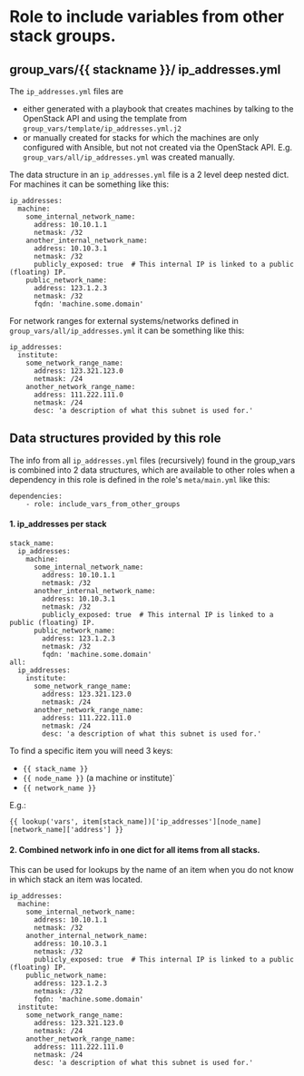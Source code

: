 # Role to include variables from other stack groups.

## group_vars/{{ stackname }}/ ip_addresses.yml

The `ip_addresses.yml` files are
 * either generated with a playbook that creates machines by talking to the OpenStack API
   and using the template from `group_vars/template/ip_addresses.yml.j2`
 * or manually created for stacks for which the machines are only configured with Ansible,
   but not not created via the OpenStack API. E.g. `group_vars/all/ip_addresses.yml` was created manually.

The data structure in an `ip_addresses.yml` file is a 2 level deep nested dict.
For machines it can be something like this:

```
ip_addresses:
  machine:
    some_internal_network_name:
      address: 10.10.1.1
      netmask: /32
    another_internal_network_name:
      address: 10.10.3.1
      netmask: /32
      publicly_exposed: true  # This internal IP is linked to a public (floating) IP.
    public_network_name:
      address: 123.1.2.3
      netmask: /32
      fqdn: 'machine.some.domain'
```

For network ranges for external systems/networks defined in `group_vars/all/ip_addresses.yml` it can be something like this:

```
ip_addresses:
  institute:
    some_network_range_name:
      address: 123.321.123.0
      netmask: /24
    another_network_range_name:
      address: 111.222.111.0
      netmask: /24
      desc: 'a description of what this subnet is used for.'
```

## Data structures provided by this role

The info from all `ip_addresses.yml` files (recursively) found in the group_vars is combined into 2 data structures,
which are available to other roles when a dependency in this role is defined in the role's `meta/main.yml` like this:

```
dependencies:
    - role: include_vars_from_other_groups
```

#### 1. ip_addresses per stack

```
stack_name:
  ip_addresses:
    machine:
      some_internal_network_name:
        address: 10.10.1.1
        netmask: /32
      another_internal_network_name:
        address: 10.10.3.1
        netmask: /32
        publicly_exposed: true  # This internal IP is linked to a public (floating) IP.
      public_network_name:
        address: 123.1.2.3
        netmask: /32
        fqdn: 'machine.some.domain'
all:
  ip_addresses:
    institute:
      some_network_range_name:
        address: 123.321.123.0
        netmask: /24
      another_network_range_name:
        address: 111.222.111.0
        netmask: /24
        desc: 'a description of what this subnet is used for.'
```

To find a specific item you will need 3 keys:
 * `{{ stack_name }}`
 * `{{ node_name }}` (a machine or institute)`
 * `{{ network_name }}`

E.g.:
```
{{ lookup('vars', item[stack_name])['ip_addresses'][node_name][network_name]['address'] }}
```


#### 2. Combined network info in one dict for all items from all stacks.

This can be used for lookups by the name of an item when you do not know in which stack an item was located.

```
ip_addresses:
  machine:
    some_internal_network_name:
      address: 10.10.1.1
      netmask: /32
    another_internal_network_name:
      address: 10.10.3.1
      netmask: /32
      publicly_exposed: true  # This internal IP is linked to a public (floating) IP.
    public_network_name:
      address: 123.1.2.3
      netmask: /32
      fqdn: 'machine.some.domain'
  institute:
    some_network_range_name:
      address: 123.321.123.0
      netmask: /24
    another_network_range_name:
      address: 111.222.111.0
      netmask: /24
      desc: 'a description of what this subnet is used for.'
```




